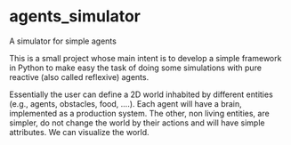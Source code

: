 agents_simulator
================

A simulator for simple agents

This is a small project whose main intent is to develop a simple framework in Python to make easy the task of doing some simulations with pure reactive (also called reflexive) agents.

Essentially the user can define a 2D world inhabited by different entities (e.g., agents, obstacles, food, ....). Each agent will have a brain, implemented as a production system. The other, non living entities, are simpler, do not change the world by their actions and  will have simple attributes. We can visualize the world.
